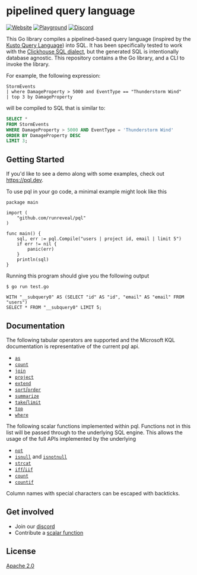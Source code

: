 # pipelined query language

[![Website](https://img.shields.io/badge/INTRO-WEB-blue?style=for-the-badge)](https://pql.dev)
[![Playground](https://img.shields.io/badge/INTRO-PLAYGROUND-blue?style=for-the-badge)](https://pql.dev)
[![Discord](https://img.shields.io/discord/1120882187785470113?label=discord%20chat&style=for-the-badge)](https://discord.gg/PbeXzrWP)


This Go library compiles a pipelined-based query language
(inspired by the [Kusto Query Language][])
into SQL.
It has been specifically tested to work with the [Clickhouse SQL dialect][],
but the generated SQL is intentionally database agnostic. This repository
contains a the Go library, and a CLI to invoke the library.

For example, the following expression:

```plain
StormEvents
| where DamageProperty > 5000 and EventType == "Thunderstorm Wind"
| top 3 by DamageProperty
```

will be compiled to SQL that is similar to:

```sql
SELECT *
FROM StormEvents
WHERE DamageProperty > 5000 AND EventType = 'Thunderstorm Wind'
ORDER BY DamageProperty DESC
LIMIT 3;
```

[Kusto Query Language]: https://learn.microsoft.com/en-us/azure/data-explorer/kusto/query/
[Clickhouse SQL dialect]: https://clickhouse.com/docs/en/sql-reference

## Getting Started
If you'd like to see a demo along with some examples, check out https://pql.dev.

To use pql in your go code, a minimal example might look like this
```
package main

import (
	"github.com/runreveal/pql"
)

func main() {
	sql, err := pql.Compile("users | project id, email | limit 5")
	if err != nil {
		panic(err)
	}
	println(sql)
}
```

Running this program should give you the following output
```
$ go run test.go

WITH "__subquery0" AS (SELECT "id" AS "id", "email" AS "email" FROM "users")
SELECT * FROM "__subquery0" LIMIT 5;
```

## Documentation

The following tabular operators are supported and the Microsoft KQL
documentation is representative of the current pql api.

- [`as`](https://learn.microsoft.com/en-us/azure/data-explorer/kusto/query/as-operator)
- [`count`](https://learn.microsoft.com/en-us/azure/data-explorer/kusto/query/count-operator)
- [`join`](https://learn.microsoft.com/en-us/azure/data-explorer/kusto/query/join-operator)
- [`project`](https://learn.microsoft.com/en-us/azure/data-explorer/kusto/query/project-operator)
- [`extend`](https://learn.microsoft.com/en-us/azure/data-explorer/kusto/query/extend-operator)
- [`sort`/`order`](https://learn.microsoft.com/en-us/azure/data-explorer/kusto/query/sort-operator)
- [`summarize`](https://learn.microsoft.com/en-us/azure/data-explorer/kusto/query/summarize-operator)
- [`take`/`limit`](https://learn.microsoft.com/en-us/azure/data-explorer/kusto/query/take-operator)
- [`top`](https://learn.microsoft.com/en-us/azure/data-explorer/kusto/query/top-operator)
- [`where`](https://learn.microsoft.com/en-us/azure/data-explorer/kusto/query/where-operator)

The following scalar functions implemented within pql. Functions not in this
list will be passed through to the underlying SQL engine. This allows the usage
of the full APIs implemented by the underlying

- [`not`](https://learn.microsoft.com/en-us/azure/data-explorer/kusto/query/not-function)
- [`isnull`](https://learn.microsoft.com/en-us/azure/data-explorer/kusto/query/isnull-function)
  and [`isnotnull`](https://learn.microsoft.com/en-us/azure/data-explorer/kusto/query/isnotnull-function)
- [`strcat`](https://learn.microsoft.com/en-us/azure/data-explorer/kusto/query/strcat-function)
- [`iff`/`iif`](https://learn.microsoft.com/en-us/azure/data-explorer/kusto/query/iff-function)
- [`count`](https://learn.microsoft.com/en-us/azure/data-explorer/kusto/query/count-aggregation-function)
- [`countif`](https://learn.microsoft.com/en-us/azure/data-explorer/kusto/query/countif-aggregation-function)

Column names with special characters can be escaped with backticks.

## Get involved
- Join our [discord](https://discord.gg/XWKF5s5g)
- Contribute a [scalar function](./CONTRIBUTING.md)

## License
[Apache 2.0](LICENSE)
